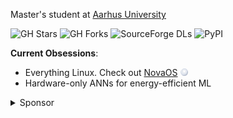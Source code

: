 Master's student at [Aarhus University](https://international.au.dk/)

![GH Stars](https://img.shields.io/badge/dynamic/json?color=2f81f7&label=GH%20Stars&style=flat-square&query=%24.stars&url=https://api.github-star-counter.workers.dev/user/NicklasVraa)
![GH Forks](https://img.shields.io/badge/dynamic/json?color=2f81f7&label=GH%20Forks&style=flat-square&query=%24.forks&url=https://api.github-star-counter.workers.dev/user/NicklasVraa)
![SourceForge DLs](https://img.shields.io/sourceforge/dt/novaos?style=flat-square&label=Sourceforge%20DLs&color=2f81f7)
![PyPI](https://img.shields.io/pypi/dm/color-manager-nv?style=flat-square&label=PyPI%DLs&color=2f81f7)

**Current Obsessions**:
- Everything Linux. Check out [NovaOS](https://github.com/NicklasVraa/NovaOS/tree/main) <img src="meta/logo.svg" width="12"/> 
- Hardware-only ANNs for energy-efficient ML

<details>
<summary>Sponsor</summary>
  
[![Donate](https://img.shields.io/badge/Donate-PayPal-2f81f7.svg?&style=flat-square)](https://www.paypal.com/donate/?hosted_button_id=36S38CB4UD57J)
[![Kofi](https://img.shields.io/badge/Kofi-2f81f7?style=flat-square)](https://ko-fi.com/M4M7IZK0Y)
[![BMAC](https://img.shields.io/badge/Buymeacoffee-2f81f7?style=flat-square)](https://www.buymeacoffee.com/nicklasvraa)\
![Bitcoin](https://img.shields.io/badge/Bitcoin-112ggRAZB6ipvV25v5ewnhdXSfyrYujfaF-2f81f7?style=flat-square)

</details>
